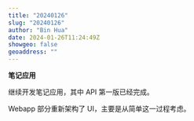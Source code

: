 ```yaml
---
title: "20240126"
slug: "20240126"
author: "Bin Hua"
date: 2024-01-26T11:24:49Z
showgeo: false
geoaddress: ""
---
```


**笔记应用**

继续开发笔记应用，其中 API 第一版已经完成。

Webapp 部分重新架构了 UI，主要是从简单这一过程考虑。